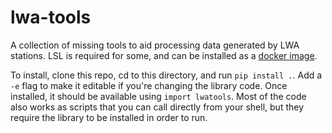 # lwa-tools

A collection of missing tools to aid processing data generated by LWA stations.
LSL is required for some, and can be installed as a [docker
image](https://hub.docker.com/r/nsbruce/lsl).

To install, clone this repo, cd to this directory, and run `pip install .`. Add
a `-e` flag to make it editable if you're changing the library code. Once
installed, it should be available using `import lwatools`. Most of the code
also works as scripts that you can call directly from your shell, but they
require the library to be installed in order to run.
